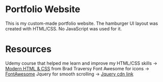 # Portfolio Website

This is my custom-made portfolio website.
The hamburger UI layout was created with HTML/CSS. No JavaScript was used for it.

# Resources
Udemy course that helped me learn and improve my HTML/CSS skills -> [Modern HTML & CSS](https://www.udemy.com/share/1013eAAEcaeFdUQn0A/) from Brad Traversy
Font Awesome for icons -> [FontAwesome](https://fontawesome.com/)
Jquery for smooth scrolling -> [Jquery cdn link](https://code.jquery.com/)
